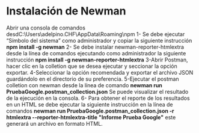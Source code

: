 Instalación de Newman
=================
Abrir una consola de comandos desdC:\Users\adelpino.CHF\AppData\Roaming\npm
1- Se debe ejecutar “Símbolo del sistema” como administrador y copiar la siguiente instrucción **npm install -g newman**
2- Se debe instalar newman-reporter-htmlextra desde la línea de comandos ejecutando como administrador la siguiente instrucción **npm install -g newman-reporter-htmlextra**
3-Abrir Postman, hacer clic en la colletion que se desea ejecutar y seccionar la opción exportar.
4-Seleccionar la opción recomendada y exportar el archivo JSON guardándolo en el directorio de su preferencia.
5-Ejecutar el postman colletion con newman desde la línea de comando **newman run PruebaGoogle.postman_collection.json** Se puede visualizar el resultado de la ejecución en la consola.
6- Para obtener el reporte de los resultados en un HTML se debe ejecutar la siguiente instrucción en la línea de comandos **newman run PruebaGoogle.postman_collection.json -r htmlextra --reporter-htmlextra-title "Informe Prueba Google"** este generará un archivo en formato HTML.
